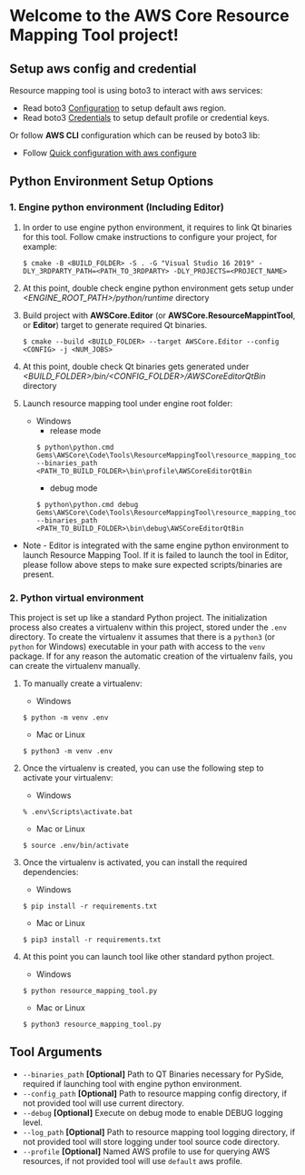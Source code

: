 
# Welcome to the AWS Core Resource Mapping Tool project!

## Setup aws config and credential
Resource mapping tool is using boto3 to interact with aws services:
 * Read boto3
   [Configuration](https://boto3.amazonaws.com/v1/documentation/api/latest/guide/configuration.html) to setup default aws region.
 * Read boto3
   [Credentials](https://boto3.amazonaws.com/v1/documentation/api/latest/guide/credentials.html) to setup default profile or credential keys.

Or follow **AWS CLI** configuration which can be reused by boto3 lib:
 * Follow
   [Quick configuration with aws configure](https://docs.aws.amazon.com/cli/latest/userguide/cli-configure-quickstart.html#cli-configure-quickstart-config)

## Python Environment Setup Options
### 1. Engine python environment (Including Editor)
1. In order to use engine python environment, it requires to link Qt binaries for this tool.
Follow cmake instructions to configure your project, for example:
   ```
   $ cmake -B <BUILD_FOLDER> -S . -G "Visual Studio 16 2019" -DLY_3RDPARTY_PATH=<PATH_TO_3RDPARTY> -DLY_PROJECTS=<PROJECT_NAME>
   ```

2. At this point, double check engine python environment gets setup under *<ENGINE_ROOT_PATH>/python/runtime* directory

3. Build project with **AWSCore.Editor** (or **AWSCore.ResourceMappintTool**, or **Editor**) target to generate required Qt binaries.
   ```
   $ cmake --build <BUILD_FOLDER> --target AWSCore.Editor --config <CONFIG> -j <NUM_JOBS>
   ```

4. At this point, double check Qt binaries gets generated under *<BUILD_FOLDER>/bin/<CONFIG_FOLDER>/AWSCoreEditorQtBin* directory

5. Launch resource mapping tool under engine root folder:
   * Windows
      * release mode
      ```
      $ python\python.cmd Gems\AWSCore\Code\Tools\ResourceMappingTool\resource_mapping_tool.py --binaries_path <PATH_TO_BUILD_FOLDER>\bin\profile\AWSCoreEditorQtBin
      ```
      * debug mode
      ```
      $ python\python.cmd debug Gems\AWSCore\Code\Tools\ResourceMappingTool\resource_mapping_tool.py --binaries_path <PATH_TO_BUILD_FOLDER>\bin\debug\AWSCoreEditorQtBin
      ```
* Note - Editor is integrated with the same engine python environment to launch Resource Mapping Tool. If it is failed to launch the tool
in Editor, please follow above steps to make sure expected scripts/binaries are present.

### 2. Python virtual environment
This project is set up like a standard Python project. The initialization
process also creates a virtualenv within this project, stored under the `.env`
directory.  To create the virtualenv it assumes that there is a `python3`
(or `python` for Windows) executable in your path with access to the `venv`
package. If for any reason the automatic creation of the virtualenv fails,
you can create the virtualenv manually.

1. To manually create a virtualenv:
   * Windows
   ```
   $ python -m venv .env
   ```
   * Mac or Linux
   ```
   $ python3 -m venv .env
   ```

2. Once the virtualenv is created, you can use the following step to activate your virtualenv:
   * Windows
   ```
   % .env\Scripts\activate.bat
   ```
   * Mac or Linux
   ```
   $ source .env/bin/activate
   ```

3. Once the virtualenv is activated, you can install the required dependencies:
   * Windows
   ```
   $ pip install -r requirements.txt
   ```
   * Mac or Linux
   ```
   $ pip3 install -r requirements.txt
   ```

4. At this point you can launch tool like other standard python project.
   * Windows
   ```
   $ python resource_mapping_tool.py
   ```
   * Mac or Linux
   ```
   $ python3 resource_mapping_tool.py
   ```
## Tool Arguments
* `--binaries_path` **[Optional]** Path to QT Binaries necessary for PySide,
                    required if launching tool with engine python environment.
* `--config_path`   **[Optional]** Path to resource mapping config directory,
                    if not provided tool will use current directory.
* `--debug`         **[Optional]** Execute on debug mode to enable DEBUG logging level.
* `--log_path`      **[Optional]** Path to resource mapping tool logging directory,
                    if not provided tool will store logging under tool source code directory.
* `--profile`       **[Optional]** Named AWS profile to use for querying AWS resources,
                    if not provided tool will use `default` aws profile.